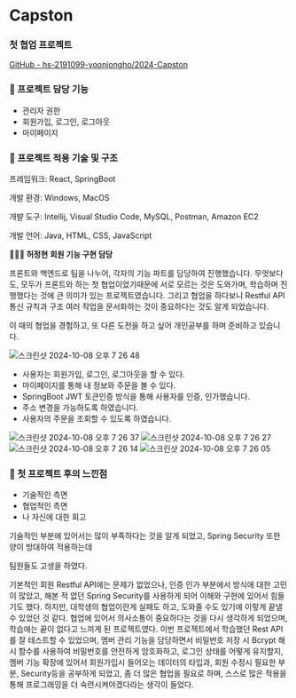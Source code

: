 # Capston

### 첫 협업 프로젝트

[GitHub - hs-2191099-yoonjongho/2024-Capston](https://github.com/hs-2191099-yoonjongho/2024-Capston/tree/master)

### **🔨 프로젝트 담당 기능**

- 관리자 권한
- 회원가입, 로그인, 로그아웃
- 마이페이지

### 🔨 **프로젝트 적용 기술 및 구조**

프레임워크: React, SpringBoot

개발 환경: Windows, MacOS

개뱔 도구: Intellij, Visual Studio Code, MySQL, Postman, Amazon EC2

개발 언어: Java, HTML, CSS, JavaScript

**🙎🏻‍♂️ 허정현** 
 **회원 기능 구현 담당**

프론트와 백엔드로 팀을 나누어, 각자의 기능 파트를 담당하여 진행했습니다.
무엇보다도, 모두가 프론트와 하는 첫 협업이었기때문에 서로 모르는 것은 도와가며, 학습하며 진행했다는 것에 큰 의미가 있는 프로젝트였습니다.
그리고 협업을 하다보니 Restful API 통신 규칙과 구조 여러 작업을 문서화하는 것이 중요하다는 것도 알게 되었습니다. 

이 때의 협업을 경험하고, 또 다른 도전을 하고 싶어 개인공부를 하며 준비하고 있습니다.

![스크린샷 2024-10-08 오후 7 26 48](https://github.com/user-attachments/assets/b17b13a9-7d59-48ec-8f7a-37a2088e024f)

- 사용자는 회원가입, 로그인, 로그아웃을 할 수 있다.
- 마이페이지를 통해 내 정보와 주문을 볼 수 있다.
- SpringBoot JWT 토큰인증 방식을 통해 사용자를 인증, 인가했습니다.
- 주소 변경을 가능하도록 하였습니다.
- 사용자의 주문을 조회할 수 있도록 하였습니다.



 ![스크린샷 2024-10-08 오후 7 26 37](https://github.com/user-attachments/assets/b9f9b87e-96a5-4e2d-9ba3-df123a4f8747)
![스크린샷 2024-10-08 오후 7 26 27](https://github.com/user-attachments/assets/fdefd194-347f-486a-8cbd-cc98c470dc6d)
![스크린샷 2024-10-08 오후 7 26 14](https://github.com/user-attachments/assets/f8fbcf9e-c0b9-4304-b11d-3c4f086b0ad9)
![스크린샷 2024-10-08 오후 7 26 05](https://github.com/user-attachments/assets/75551317-b41f-49af-8f1c-441036cdd470)


### 🎉 첫 프로젝트 후의 느낀점

- 기술적인 측면
- 협업적인 측면
- 나 자신에 대한 회고

기술적인 부분에 있어서는 많이 부족하다는 것을 알게 되었고, Spring Security 또한 양이 방대하여 적용하는데

팀원들도 고생을 하였다. 

기본적인 회원 Restful API에는 문제가 없었으나, 인증 인가 부분에서 방식에 대한 고민이 많았고, 해본 적 없던 Spring Security를 사용하게 되어 이해와 구현에 있어서 힘들기도 했다. 하지만, 대학생의 협업이란게 실패도 하고, 도와줄 수도 있기에 이렇게 끝낼 수 있었던 것 같다. 협업에 있어서 의사소통이 중요하다는 것을 다시 생각하게 되었으며, 학습에는 끝이 없다고 느끼게 된 프로젝트였다.
이번 프로젝트에서 학습했던 Rest API를 잘 테스트할 수 있었으며, 멤버 관리 기능을 담당하면서
비밀번호 저장 시 Bcrypt 해시 함수를 사용하여 비밀번호를 안전하게 암호화하고, 로그인 상태를 어떻게 유지할지, 멤버 기능 확장에 있어서 회원가입시 들어오는 데이터의 타입과, 회원 수정시 필요한 부분, Security등을 공부하게 되었고, 좀 더 많은 협업을 필요로 하며, 스스로 많은 적용을 통해 프로그래밍을 더 숙련시켜야겠다라는 생각이 들었다.

